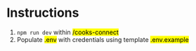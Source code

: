# Instructions
1. `npm run dev` within <mark>/cooks-connect</mark>
2. Populate <mark>.env</mark> with credentials using template <mark>.env.example</mark>
